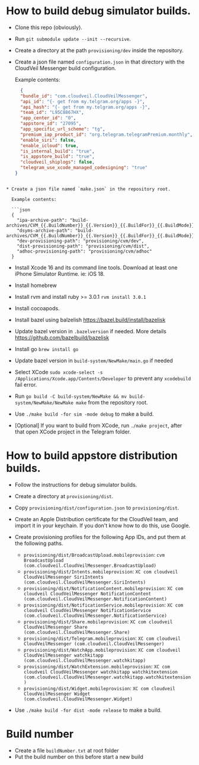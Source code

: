 # How to build debug simulator builds.

* Clone this repo (obviously).

* Run `git submodule update --init --recursive`.

* Create a directory at the path `provisioning/dev` inside the repository.

* Create a json file named `configuration.json` in that directory with the CloudVeil Messenger build configuration.

  Example contents:
  ```json
    {
  	"bundle_id": "com.cloudveil.CloudVeilMessenger",
  	"api_id": "{- get from my.telgram.org/apps -}",
  	"api_hash": "{- get from my.telgram.org/apps -}",
    "team_id": "L95C8867HX",
    "app_center_id": "0",
    "appstore_id": "27095",
    "app_specific_url_scheme": "tg",
    "premium_iap_product_id": "org.telegram.telegramPremium.monthly",
    "enable_siri": false,
    "enable_icloud": true,
    "is_internal_build": "true",
    "is_appstore_build": "true",
    "cloudveil_shiplogs": false,
    "telegram_use_xcode_managed_codesigning": "true"
  }
```

* Create a json file named `make.json` in the repository root.

  Example contents:

  ```json
  {
  	"ipa-archive-path": "build-archives/CVM_{{.BuildNumber}}_{{.Version}}_{{.BuildFor}}_{{.BuildMode}}.ipa",
  	"dsyms-archive-path": "build-archives/CVM_{{.BuildNumber}}_{{.Version}}_{{.BuildFor}}_{{.BuildMode}}.dSYMs",
  	"dev-provisioning-path": "provisioning/cvm/dev",
  	"dist-provisioning-path": "provisioning/cvm/dist",
  	"adhoc-provisioning-path": "provisioning/cvm/adhoc"
  }
  ```

* Install Xcode 16 and its command line tools. Download at least one iPhone Simulator Runtime. ie: iOS 18.

* Install homebrew

* Install rvm and install ruby >= 3.0.1 `rvm install 3.0.1`

* Install cocoapods.

* Install bazel using balzelish https://bazel.build/install/bazelisk
  
* Update bazel version in `.bazelversion` if needed. More details https://github.com/bazelbuild/bazelisk

* Install go `brew install go`

* Update bazel version in `build-system/NewMake/main.go` if needed

* Select XCode `sudo xcode-select -s /Applications/Xcode.app/Contents/Developer` to prevent any `xcodebuild` fail error.

* Run `go build -C build-system/NewMake && mv build-system/NewMake/NewMake make` from the repository root.

* Use `./make build -for sim -mode debug` to make a build.

* [Optional] If you want to build from XCode, run `./make project`, after that open XCode project in the Telegram folder.

# How to build appstore distribution builds.

* Follow the instructions for debug simulator builds.

* Create a directory at `provisioning/dist`.

* Copy `provisioning/dist/configuration.json` to `provisioning/dist`.

* Create an Apple Distribution certificate for the CloudVeil team, and import it in your keychain.
  If you don't know how to do this, use Google.

* Create provisioning profiles for the following App IDs, and put them at the following paths.
   - `provisioning/dist/BroadcastUpload.mobileprovision`: `cvm BroadcastUpload (com.cloudveil.CloudVeilMessenger.BroadcastUpload)`
   - `provisioning/dist/Intents.mobileprovision`: `XC com cloudveil CloudVeilMessenger SiriIntents (com.cloudveil.CloudVeilMessenger.SiriIntents)`
   - `provisioning/dist/NotificationContent.mobileprovision`: `XC com cloudveil CloudVeilMessenger NotificationContent (com.cloudveil.CloudVeilMessenger.NotificationContent)`
   - `provisioning/dist/NotificationService.mobileprovision`: `XC com cloudveil CloudVeilMessenger NotificationService (com.cloudveil.CloudVeilMessenger.NotificationService)`
   - `provisioning/dist/Share.mobileprovision`: `XC com cloudveil CloudVeilMessenger Share (com.cloudveil.CloudVeilMessenger.Share)`
   - `provisioning/dist/Telegram.mobileprovision`: `XC com cloudveil CloudVeilMessenger (com.cloudveil.CloudVeilMessenger)`
   - `provisioning/dist/WatchApp.mobileprovision`: `XC com cloudveil CloudVeilMessenger watchkitapp (com.cloudveil.CloudVeilMessenger.watchkitapp)`
   - `provisioning/dist/WatchExtension.mobileprovision`: `XC com cloudveil CloudVeilMessenger watchkitapp watchkitextension (com.cloudveil.CloudVeilMessenger.watchkitapp.watchkitextension)`
   - `provisioning/dist/Widget.mobileprovision`: `XC com cloudveil CloudVeilMessenger Widget (com.cloudveil.CloudVeilMessenger.Widget)`

* Use `./make build -for dist -mode release` to make a build.

# Build number
- Create a file `buildNumber.txt` at root folder
- Put the build number on this before start a new build